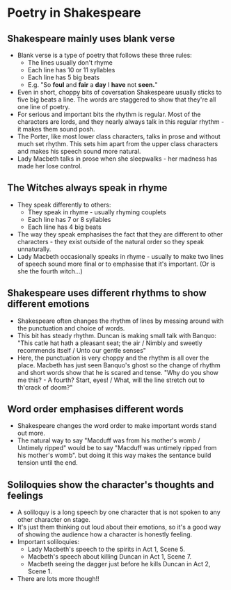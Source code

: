 # Poetry in Shakespeare

## Shakespeare mainly uses blank verse
- Blank verse is a type of poetry that follows these three rules:
  - The lines usually don't rhyme
  - Each line has 10 or 11 syllables
  - Each line has 5 big beats 
  - E.g. "So __foul__ and __fair__ a __day__ I __have__ not __seen.__"
- Even in short, choppy bits of coversation Shakespeare usually sticks to five big beats a line. The words are staggered to show that they're all one line of poetry.
- For serious and important bits the rhythm is regular. Most of the characters are lords, and they nearly always talk in this regular rhythm - it makes them sound posh.
- The Porter, like most lower class characters, talks in prose and without much set rhythm. This sets him apart from the upper class characters and makes his speech sound more natural.
- Lady Macbeth talks in prose when she sleepwalks - her madness has made her lose control.

## The Witches always speak in rhyme
- They speak differently to others:
  - They speak in rhyme - usually rhyming couplets
  - Each line has 7 or 8 syllables
  - Each liine has 4 big beats
- The way they speak emphasises the fact that they are different to other characters - they exist outside of the natural order so they speak unnaturally.
- Lady Macbeth occasionally speaks in rhyme - usually to make two lines of speech sound more final or to emphasise that it's important. (Or is she the fourth witch...)

## Shakespeare uses different rhythms to show different emotions
- Shakespeare often changes the rhythm of lines by messing around with the punctuation and choice of words.
- This bit has steady rhythm. Duncan is making small talk with Banquo: "This catle hat hath a pleasant seat; the air / Nimbly and sweetly recommends itself / Unto our gentle senses"
- Here, the punctuation is very choppy and the rhythm is all over the place. Macbeth has just seen Banquo's ghost so the change of rhythm and short words show that he is scared and tense. "Why do you show me this? - A fourth? Start, eyes! / What, will the line stretch out to th'crack of doom?"

## Word order emphasises different words
- Shakespeare changes the word order to make important words stand out more. 
- The natural way to say "Macduff was from his mother's womb / Untimely ripped" would be to say "Macduff was untimely ripped from his mother's womb". but doing it this way makes the sentance build tension until the end.

## Soliloquies show the character's thoughts and feelings
- A soliloquy is a long speech by one character that is not spoken to any other character on stage.
- It's just them thinking out loud about their emotions, so it's a good way of showing the audience how a character is honestly feeling.
- Important soliloquies:
  - Lady Macbeth's speech to the spirits in Act 1, Scene 5.
  - Macbeth's speech about killing Duncan in Act 1, Scene 7.
  - Macbeth seeing the dagger just before he kills Duncan in Act 2, Scene 1.
- There are lots more though!!
